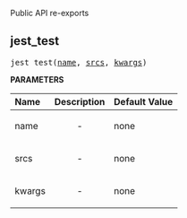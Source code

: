 <!-- Generated with Stardoc: http://skydoc.bazel.build -->

Public API re-exports

<a id="#jest_test"></a>

## jest_test

<pre>
jest_test(<a href="#jest_test-name">name</a>, <a href="#jest_test-srcs">srcs</a>, <a href="#jest_test-kwargs">kwargs</a>)
</pre>



**PARAMETERS**


| Name  | Description | Default Value |
| :------------- | :------------- | :------------- |
| <a id="jest_test-name"></a>name |  <p align="center"> - </p>   |  none |
| <a id="jest_test-srcs"></a>srcs |  <p align="center"> - </p>   |  none |
| <a id="jest_test-kwargs"></a>kwargs |  <p align="center"> - </p>   |  none |


